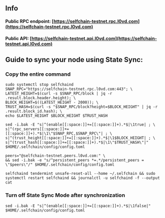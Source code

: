 ## Info
#### Public RPC endpoint: [https://selfchain-testnet.rpc.l0vd.com](https://selfchain-testnet.rpc.l0vd.com)
#### Public API: [https://selfchain-testnet.api.l0vd.com](https://selfchain-testnet.api.l0vd.com)

## Guide to sync your node using State Sync:

### Copy the entire command
```
sudo systemctl stop selfchaind
SNAP_RPC="https://selfchain-testnet.rpc.l0vd.com:443"; \
LATEST_HEIGHT=$(curl -s $SNAP_RPC/block | jq -r .result.block.header.height); \
BLOCK_HEIGHT=$((LATEST_HEIGHT - 2000)); \
TRUST_HASH=$(curl -s "$SNAP_RPC/block?height=$BLOCK_HEIGHT" | jq -r .result.block_id.hash); \
echo $LATEST_HEIGHT $BLOCK_HEIGHT $TRUST_HASH

sed -i.bak -E "s|^(enable[[:space:]]+=[[:space:]]+).*$|\1true| ; \
s|^(rpc_servers[[:space:]]+=[[:space:]]+).*$|\1\"$SNAP_RPC,$SNAP_RPC\"| ; \
s|^(trust_height[[:space:]]+=[[:space:]]+).*$|\1$BLOCK_HEIGHT| ; \
s|^(trust_hash[[:space:]]+=[[:space:]]+).*$|\1\"$TRUST_HASH\"|" $HOME/.selfchain/config/config.toml

peers="@selfchain-testnet.peers.l0vd.com:" \
&& sed -i.bak -e "s/^persistent_peers *=.*/persistent_peers = \"$peers\"/" $HOME/.selfchain/config/config.toml 

selfchaind tendermint unsafe-reset-all --home ~/.selfchain && sudo systemctl restart selfchaind && journalctl -u selfchaind -f --output cat
```

### Turn off State Sync Mode after synchronization
```
sed -i.bak -E "s|^(enable[[:space:]]+=[[:space:]]+).*$|\1false|" $HOME/.selfchain/config/config.toml
```
